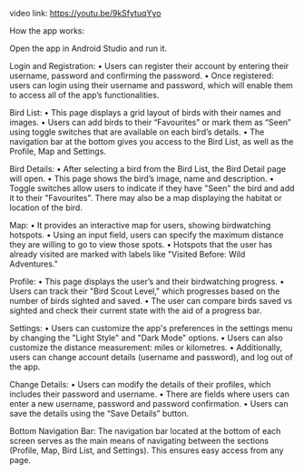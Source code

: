 video link:
https://youtu.be/9kSfytuqYyo

How the app works:

Open the app in Android Studio and run it.

Login and Registration:
•	Users can register their account by entering their username, password and confirming the password.
•	Once registered: users can login using their username and password, which will enable them to access all of the app’s functionalities.

Bird List:
•	This page displays a grid layout of birds with their names and images.
•	Users can add birds to their “Favourites” or mark them as “Seen” using toggle switches that are available on each bird’s details.
•	The navigation bar at the bottom gives you access to the Bird List, as well as the Profile, Map and Settings.

Bird Details:
•	After selecting a bird from the Bird List, the Bird Detail page will open.
•	This page shows the bird’s image, name and description.
•	Toggle switches allow users to indicate if they have "Seen" the bird and add it to their "Favourites". There may also be a map displaying the habitat or location of the bird.

Map:
•	It provides an interactive map for users, showing birdwatching hotspots.
•	Using an input field, users can specify the maximum distance they are willing to go to view those spots.
•	Hotspots that the user has already visited are marked with labels like "Visited Before: Wild Adventures."

Profile:
•	This page displays the user’s and their birdwatching progress.
•	Users can track their "Bird Scout Level," which progresses based on the number of birds sighted and saved.
•	The user can compare birds saved vs sighted and check their current state with the aid of a progress bar.

Settings:
•	Users can customize the app's preferences in the settings menu by changing the "Light Style" and "Dark Mode" options.
•	Users can also customize the distance measurement: miles or kilometres.
•	Additionally, users can change account details (username and password), and log out of the app.

Change Details:
•	Users can modify the details of their profiles, which includes their password and username.
•	There are fields where users can enter a new username, password and password confirmation.
•	Users can save the details using the “Save Details” button.

Bottom Navigation Bar:
The navigation bar located at the bottom of each screen serves as the main means of navigating between the sections (Profile, Map, Bird List, and Settings). This ensures easy access from any page.
